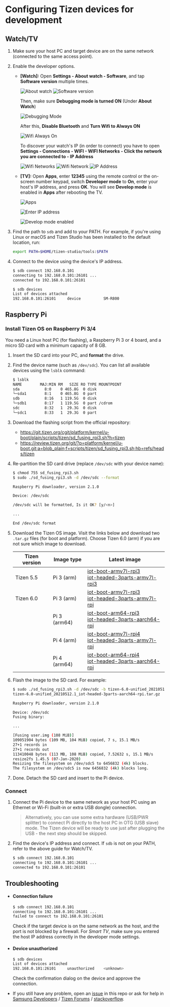 # Configuring Tizen devices for development

## Watch/TV

1. Make sure your host PC and target device are on the same network (connected to the same access point).

1. Enable the developer options.

   - **[Watch]:** Open **Settings - About watch - Software**, and tap **Software version** multiple times.

     ![About watch](images/watch-developer-option-1.png) ![Software version](images/watch-developer-option-2.png)
     
          
     Then, make sure **Debugging mode is turned ON** (Under **About Watch**)
     
     ![Debugging Mode](images/debugging.png)
     
     After this, **Disable Bluetooth** and **Turn Wifi to Always ON**
     
     ![Wifi Always On](images/wifi_always_on.png)
     
     To discover your watch's IP (in order to connect) you have to open **Settings - Connections - WIFI - WIFI Networks - Click the network you are connected to - IP Address**
     
     ![Wifi Networks](images/wifi_networks.jpg) ![Wifi Network](images/connected_wifi_network.jpg) ![IP Address](images/IP_Address.jpg)
     

   - **[TV]:** Open **Apps**, enter **12345** using the remote control or the on-screen number keypad, switch **Developer mode** to **On**, enter your host's IP address, and press **OK**. You will see **Develop mode** is enabled in **Apps** after rebooting the TV.

     ![Apps](images/tv-developer-option-1.png)

     ![Enter IP address](images/tv-developer-option-2.png)

     ![Develop mode enabled](images/tv-developer-option-3.png)

1. Find the path to `sdb` and add to your PATH. For example, if you're using Linux or macOS and Tizen Studio has been installed to the default location, run:

   ```sh
   export PATH=$HOME/tizen-studio/tools:$PATH
   ```

1. Connect to the device using the device's IP address.

   ```sh
   $ sdb connect 192.168.0.101
   connecting to 192.168.0.101:26101 ...
   connected to 192.168.0.101:26101

   $ sdb devices
   List of devices attached
   192.168.0.101:26101     device          SM-R800
   ```

## Raspberry Pi

### Install Tizen OS on Raspberry Pi 3/4

You need a Linux host PC (for flashing), a Raspberry Pi 3 or 4 board, and a micro SD card with a minimum capacity of 8 GB.

1. Insert the SD card into your PC, and **format** the drive.

1. Find the device name (such as `/dev/sdc`). You can list all available devices using the `lsblk` command:

   ```sh
   $ lsblk
   NAME        MAJ:MIN RM   SIZE RO TYPE MOUNTPOINT
   sda           8:0    0 465.8G  0 disk
   └─sda1        8:1    0 465.8G  0 part
   sdb           8:16   1 119.5G  0 disk
   └─sdb1        8:17   1 119.5G  0 part /cdrom
   sdc           8:32   1  29.3G  0 disk
   └─sdc1        8:33   1  29.3G  0 part
   ```

1. Download the flashing script from the official repository:

   - https://git.tizen.org/cgit/platform/kernel/u-boot/plain/scripts/tizen/sd_fusing_rpi3.sh?h=tizen
   - https://review.tizen.org/git/?p=platform/kernel/u-boot.git;a=blob_plain;f=scripts/tizen/sd_fusing_rpi3.sh;hb=refs/heads/tizen

1. Re-partition the SD card drive (replace `/dev/sdc` with your device name):

   ```sh
   $ chmod 755 sd_fusing_rpi3.sh
   $ sudo ./sd_fusing_rpi3.sh -d /dev/sdc --format
   
   Raspberry Pi downloader, version 2.1.0

   Device: /dev/sdc

   /dev/sdc will be formatted, Is it OK? [y/<n>]

   ...

   End /dev/sdc format
   ```

1. Download the Tizen OS image. Visit the links below and download two `.tar.gz` files (for boot and platform). Choose Tizen 6.0 (arm) if you are not sure which image to download.

   | Tizen version | Image type | Latest image |
   |-|-|-|
   | Tizen 5.5 | Pi 3 (arm) | [iot-boot-armv7l-rpi3](http://download.tizen.org/snapshots/tizen/5.5-unified/latest/images/standard/iot-boot-armv7l-rpi3)<br>[iot-headed-3parts-armv7l-rpi3](http://download.tizen.org/snapshots/tizen/5.5-unified/latest/images/standard/iot-headed-3parts-armv7l-rpi3) |
   | Tizen 6.0 | Pi 3 (arm) | [iot-boot-armv7l-rpi3](http://download.tizen.org/snapshots/tizen/6.0-unified/latest/images/standard/iot-boot-armv7l-rpi3)<br>[iot-headed-3parts-armv7l-rpi](http://download.tizen.org/snapshots/tizen/6.0-unified/latest/images/standard/iot-headed-3parts-armv7l-rpi) |
   | | Pi 3 (arm64) | [iot-boot-arm64-rpi3](http://download.tizen.org/snapshots/tizen/6.0-unified/latest/images/standard/iot-boot-arm64-rpi3)<br>[iot-headed-3parts-aarch64-rpi](http://download.tizen.org/snapshots/tizen/6.0-unified/latest/images/standard/iot-headed-3parts-aarch64-rpi) |
   | | Pi 4 (arm) | [iot-boot-armv7l-rpi4](http://download.tizen.org/snapshots/tizen/6.0-unified/latest/images/standard/iot-boot-armv7l-rpi4)<br>[iot-headed-3parts-armv7l-rpi](http://download.tizen.org/snapshots/tizen/6.0-unified/latest/images/standard/iot-headed-3parts-armv7l-rpi) |
   | | Pi 4 (arm64) | [iot-boot-arm64-rpi4](http://download.tizen.org/snapshots/tizen/6.0-unified/latest/images/standard/iot-boot-arm64-rpi4)<br>[iot-headed-3parts-aarch64-rpi](http://download.tizen.org/snapshots/tizen/6.0-unified/latest/images/standard/iot-headed-3parts-aarch64-rpi) |

1. Flash the image to the SD card. For example:

   ```sh
   $ sudo ./sd_fusing_rpi3.sh -d /dev/sdc -b tizen-6.0-unified_20210512.1_iot-boot-arm64-rpi3.tar.gz \
   tizen-6.0-unified_20210512.1_iot-headed-3parts-aarch64-rpi.tar.gz

   Raspberry Pi downloader, version 2.1.0

   Device: /dev/sdc
   Fusing binary:

   ...

   [Fusing user.img (108 MiB)]
   109051904 bytes (109 MB, 104 MiB) copied, 7 s, 15.1 MB/s
   27+1 records in
   27+1 records out
   113410048 bytes (113 MB, 108 MiB) copied, 7.52632 s, 15.1 MB/s
   resize2fs 1.45.5 (07-Jan-2020)
   Resizing the filesystem on /dev/sdc5 to 6456832 (4k) blocks.
   The filesystem on /dev/sdc5 is now 6456832 (4k) blocks long.
   ```

1. Done. Detach the SD card and insert to the Pi device.

### Connect

1. Connect the Pi device to the same network as your host PC using an Ethernet or Wi-Fi (built-in or extra USB dongle) connection.

   > Alternatively, you can use some extra hardware (USB/PWR splitter) to connect Pi directly to the host PC in OTG (USB slave) mode. The Tizen device will be ready to use just after plugging the USB - the next step should be skipped.

1. Find the device's IP address and connect. If `sdb` is not on your PATH, refer to the above guide for Watch/TV.

   ```sh
   $ sdb connect 192.168.0.101
   connecting to 192.168.0.101:26101 ...
   connected to 192.168.0.101:26101
   ```

## Troubleshooting

- #### Connection failure

  ```sh
  $ sdb connect 192.168.0.101
  connecting to 192.168.0.101:26101 ...
  failed to connect to 192.168.0.101:26101
  ```

  Check if the target device is on the same network as the host, and the port is not blocked by a firewall. For _Smart TV_, make sure you entered the host IP address correctly in the developer mode settings.

- #### Device unauthorized

  ```sh
  $ sdb devices
  List of devices attached
  192.168.0.101:26101     unauthorized    <unknown>
  ```

  Check the confirmation dialog on the device and approve the connection.

- If you still have any problem, open an [issue](../../../issues) in this repo or ask for help in [Samsung Developers](https://forum.developer.samsung.com/) / [Tizen Forums](https://developer.tizen.org/forums/sdk-ide/active) / [stackoverflow](https://stackoverflow.com/questions/tagged/tizen).
